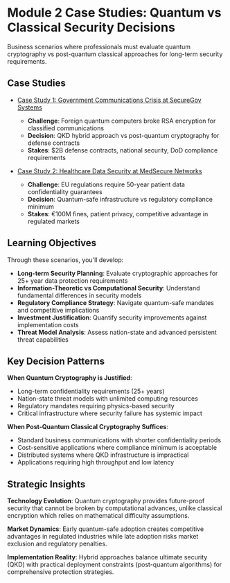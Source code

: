 # Module 2 Case Studies: Quantum vs Classical Security Decisions

Business scenarios where professionals must evaluate quantum cryptography vs post-quantum
classical approaches for long-term security requirements.

## Case Studies

- [Case Study 1: Government Communications Crisis at SecureGov Systems](./case-study-01.md)

  - **Challenge**: Foreign quantum computers broke RSA encryption for classified
    communications
  - **Decision**: QKD hybrid approach vs post-quantum cryptography for defense contracts
  - **Stakes**: $2B defense contracts, national security, DoD compliance requirements

- [Case Study 2: Healthcare Data Security at MedSecure Networks](./case-study-02.md)
  - **Challenge**: EU regulations require 50-year patient data confidentiality guarantees
  - **Decision**: Quantum-safe infrastructure vs regulatory compliance minimum
  - **Stakes**: €100M fines, patient privacy, competitive advantage in regulated markets

## Learning Objectives

Through these scenarios, you'll develop:

- **Long-term Security Planning**: Evaluate cryptographic approaches for 25+ year data
  protection requirements
- **Information-Theoretic vs Computational Security**: Understand fundamental differences
  in security models
- **Regulatory Compliance Strategy**: Navigate quantum-safe mandates and competitive
  implications
- **Investment Justification**: Quantify security improvements against implementation
  costs
- **Threat Model Analysis**: Assess nation-state and advanced persistent threat
  capabilities

## Key Decision Patterns

**When Quantum Cryptography is Justified**:

- Long-term confidentiality requirements (25+ years)
- Nation-state threat models with unlimited computing resources
- Regulatory mandates requiring physics-based security
- Critical infrastructure where security failure has systemic impact

**When Post-Quantum Classical Cryptography Suffices**:

- Standard business communications with shorter confidentiality periods
- Cost-sensitive applications where compliance minimum is acceptable
- Distributed systems where QKD infrastructure is impractical
- Applications requiring high throughput and low latency

## Strategic Insights

**Technology Evolution**: Quantum cryptography provides future-proof security that cannot
be broken by computational advances, unlike classical encryption which relies on
mathematical difficulty assumptions.

**Market Dynamics**: Early quantum-safe adoption creates competitive advantages in
regulated industries while late adoption risks market exclusion and regulatory penalties.

**Implementation Reality**: Hybrid approaches balance ultimate security (QKD) with
practical deployment constraints (post-quantum algorithms) for comprehensive protection
strategies.
